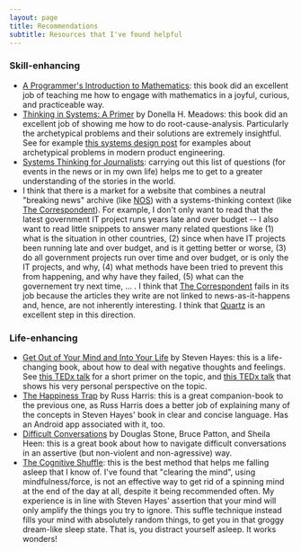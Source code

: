 ```yaml
---
layout: page
title: Recommendations
subtitle: Resources that I've found helpful
---
```


### Skill-enhancing
* [A Programmer's Introduction to Mathematics](https://pimbook.org): this book did an excellent job of teaching me how to engage with mathematics in a joyful, curious, and practiceable way.
* [Thinking in Systems: A Primer](https://www.amazon.com/Thinking-Systems-Donella-H-Meadows/dp/1603580557) by Donella H. Meadows: this book did an excellent job of showing me how to do root-cause-analysis. Particularly the archetypical problems and their solutions are extremely insightful. See for example [this systems design post](https://apenwarr.ca/log/20201227) for examples about archetypical problems in modern product engineering.
* [Systems Thinking for Journalists](https://www.systems.journalismdesign.com/visualize-systems-in-reporting): carrying out this list of questions (for events in the news or in my own life) helps me to get to a greater understanding of the stories in the world. 
* I think that there is a market for a website that combines a neutral "breaking news" archive (like [NOS](https://nos.nl)) with a systems-thinking context (like [The Correspondent](https://decorrespondent.nl/)). For example, I don't only want to read that the latest government IT project runs years late and over budget -- I also want to read little snippets to answer many related questions like (1) what is the situation in other countries, (2) since when have IT projects been running late and over budget, and is it getting better or worse, (3) do all government projects run over time and over budget, or is only the IT projects, and why, (4) what methods have been tried to prevent this from happening, and why have they failed, (5) what can the governement try next time, ... . I think that [The Correspondent](https://decorrespondent.nl/) fails in its job because the articles they write are not linked to news-as-it-happens and, hence, are not inherently interesting. I think that [Quartz](https://qz.com) is an excellent step in this direction.

### Life-enhancing
* [Get Out of Your Mind and Into Your Life](https://www.amazon.com/Get-Your-Mind-Into-Life/dp/1572244259) by Steven Hayes: this is a life-changing book, about how to deal with negative thoughts and feelings. See [this TEDx talk](https://www.youtube.com/watch?v=GnSHpBRLJrQ) for a short primer on the topic, and [this TEDx talk](https://www.youtube.com/watch?v=o79_gmO5ppg) that shows his very personal perspective on the topic.
* [The Happiness Trap](https://www.amazon.com/Happiness-Trap-Struggling-Start-Living/dp/1590305841) by Russ Harris: this is a great companion-book to the previous one, as Russ Harris does a better job of explaining many of the concepts in Steven Hayes' book in clear and concise language. Has an Android app associated with it, too.
* [Difficult Conversations](https://www.amazon.com/Difficult-Conversations-Discuss-What-Matters/dp/0143118447) by Douglas Stone, Bruce Patton, and Sheila Heen: this is a great book about how to navigate difficult conversations in an assertive (but non-violent and non-agressive) way.
* [The Cognitive Shuffle](https://mysleepbutton.com/support/do-it-yourself-cognitive-shuffle-sdi/): this is the best method that helps me falling asleep that I know of. I've found that "clearing the mind", using mindfulness/force, is not an effective way to get rid of a spinning mind at the end of the day at all, despite it being recommended often. My experience is in line with Steven Hayes' assertion that your mind will only amplify the things you try to ignore. This suffle technique instead fills your mind with absolutely random things, to get you in that groggy dream-like sleep state. That is, you distract yourself asleep. It works wonders!
